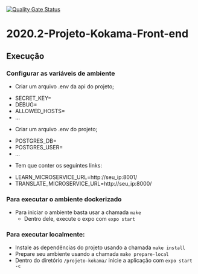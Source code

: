 [![Quality Gate Status](https://sonarcloud.io/api/project_badges/measure?project=fga-eps-mds_2020.2-Projeto-Kokama-Front-end&metric=alert_status)](https://sonarcloud.io/dashboard?id=fga-eps-mds_2020.2-Projeto-Kokama-Front-end)

# 2020.2-Projeto-Kokama-Front-end


## Execução

### Configurar as variáveis de ambiente
* Criar um arquivo .env da api do projeto;
- SECRET_KEY=
- DEBUG=
- ALLOWED_HOSTS=
- ...

* Criar um arquivo .env do projeto;
 - POSTGRES_DB=
 - POSTGRES_USER=
- ...
* Tem que conter os seguintes links:
 - LEARN_MICROSERVICE_URL=http://seu_ip:8001/
 - TRANSLATE_MICROSERVICE_URL=http://seu_ip:8000/

### Para executar o ambiente dockerizado
* Para iniciar o ambiente basta usar a chamada `make`
  - Dentro dele, execute o expo com `expo start`

### Para executar localmente:
* Instale as dependências do projeto usando a chamada `make install`
* Prepare seu ambiente usando a chamada `make prepare-local`
* Dentro do diretório `/projeto-kokama/` inicie a aplicação com `expo start -c`
